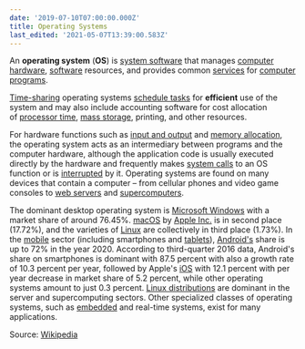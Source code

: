 ```yaml
---
date: '2019-07-10T07:00:00.000Z'
title: Operating Systems
last_edited: '2021-05-07T13:39:00.583Z'
---
```

An **operating system** (**OS**) is [system software](https://en.wikipedia.org/wiki/System_software "System software") that manages [computer hardware](https://en.wikipedia.org/wiki/Computer_hardware "Computer hardware"), [software](https://en.wikipedia.org/wiki/Computer_software "Computer software") resources, and provides common [services](https://en.wikipedia.org/wiki/Daemon_(computing) "Daemon (computing)") for [computer programs](https://en.wikipedia.org/wiki/Computer_program "Computer program").

[Time-sharing](https://en.wikipedia.org/wiki/Time-sharing "Time-sharing") operating systems [schedule tasks](https://en.wikipedia.org/wiki/Scheduler_(computing) "Scheduler (computing)") for **efficient** use of the system and may also include accounting software for cost allocation of [processor time](https://en.wikipedia.org/wiki/Scheduling_(computing) "Scheduling (computing)"), [mass storage](https://en.wikipedia.org/wiki/Mass_storage "Mass storage"), printing, and other resources.

For hardware functions such as [input and output](https://en.wikipedia.org/wiki/Input_and_output "Input and output") and [memory allocation](https://en.wikipedia.org/wiki/Memory_allocation "Memory allocation"), the operating system acts as an intermediary between programs and the computer hardware, although the application code is usually executed directly by the hardware and frequently makes [system calls](https://en.wikipedia.org/wiki/System_call "System call") to an OS function or is [interrupted](https://en.wikipedia.org/wiki/Interrupt "Interrupt") by it. Operating systems are found on many devices that contain a computer – from cellular phones and video game consoles to [web servers](https://en.wikipedia.org/wiki/Web_server "Web server") and [supercomputers](https://en.wikipedia.org/wiki/Supercomputer "Supercomputer").

The dominant desktop operating system is [Microsoft Windows](https://en.wikipedia.org/wiki/Microsoft_Windows "Microsoft Windows") with a market share of around 76.45%. [macOS](https://en.wikipedia.org/wiki/MacOS "MacOS") by [Apple Inc.](https://en.wikipedia.org/wiki/Apple_Inc. "Apple Inc.") is in second place (17.72%), and the varieties of [Linux](https://en.wikipedia.org/wiki/Linux "Linux") are collectively in third place (1.73%). In the [mobile](https://en.wikipedia.org/wiki/Mobile_operating_system "Mobile operating system") sector (including smartphones and [tablets](https://en.wikipedia.org/wiki/Tablet_computer "Tablet computer")), [Android's](https://en.wikipedia.org/wiki/Android_(operating_system) "Android (operating system)") share is up to 72% in the year 2020. According to third-quarter 2016 data, Android's share on smartphones is dominant with 87.5 percent with also a growth rate of 10.3 percent per year, followed by Apple's [iOS](https://en.wikipedia.org/wiki/IOS "IOS") with 12.1 percent with per year decrease in market share of 5.2 percent, while other operating systems amount to just 0.3 percent. [Linux distributions](https://en.wikipedia.org/wiki/Linux_distribution "Linux distribution") are dominant in the server and supercomputing sectors. Other specialized classes of operating systems, such as [embedded](https://en.wikipedia.org/wiki/Embedded_system "Embedded system") and real-time systems, exist for many applications.

Source: [Wikipedia](https://en.wikipedia.org/wiki/Operating_system)